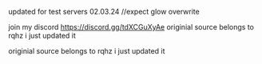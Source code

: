 
updated for test servers 02.03.24    //expect glow overwrite

join my discord https://discord.gg/tdXCGuXyAe
originial source belongs to rqhz  i just updated it


originial source belongs to rqhz  i just updated it
